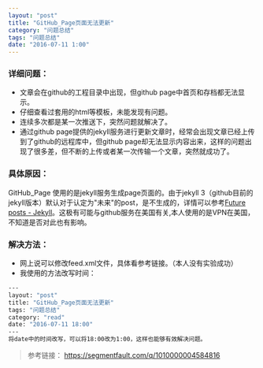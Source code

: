 ```yaml
---
layout: "post"
title: "GitHub_Page页面无法更新"
category: "问题总结"
tags: "问题总结"
date: "2016-07-11 1:00"
---
```


### 详细问题：
- 文章会在github的工程目录中出现，但github page中首页和存档都无法显示。
- 仔细查看过套用的html等模板，未能发现有问题。
- 连续多次都是某一次推送下，突然问题就解决了。
- 通过github page提供的jekyll服务进行更新文章时，经常会出现文章已经上传到了github的远程库中，但github page却无法显示内容出来，这样的问题出现了很多差，但不断的上传或者某一次传输一个文章，突然就成功了。

<!-- more -->


### 具体原因：

GitHub_Page 使用的是jekyll服务生成page页面的。由于jekyll 3（github目前的jekyll版本）默认对于认定为"未来"的post，是不生成的，详情可以参考[Future posts - Jekyll](http://jekyllrb.com/docs/upgrading/2-to-3/#future-posts)。这极有可能与github服务在美国有关,本人使用的是VPN在美国，不知道是否对此也有影响。

### 解决方法：

- 网上说可以修改feed.xml文件，具体看参考链接。（本人没有实验成功）
- 我使用的方法改写时间：

```sh
---
layout: "post"
title: "GitHub_Page页面无法更新"
tags: "问题总结"
category: "read"
date: "2016-07-11 18:00"
---
将date中的时间改写，可以将18:00改为1:00，这样也能够有效解决问题。
```


> 参考链接：
> https://segmentfault.com/q/1010000004584816
